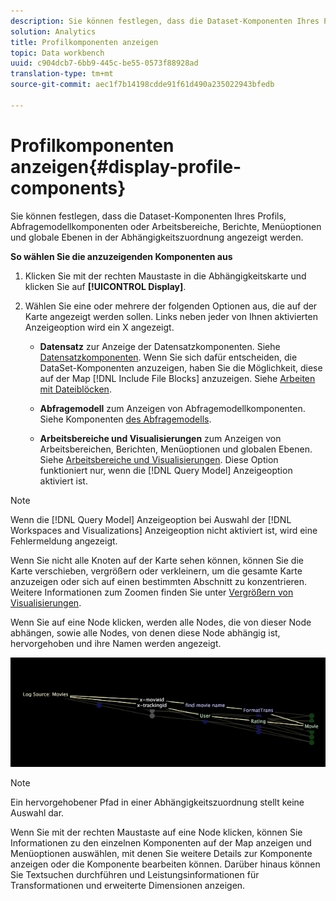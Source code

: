 ```yaml
---
description: Sie können festlegen, dass die Dataset-Komponenten Ihres Profils, Abfragemodellkomponenten oder Arbeitsbereiche, Berichte, Menüoptionen und globale Ebenen in der Abhängigkeitszuordnung angezeigt werden.
solution: Analytics
title: Profilkomponenten anzeigen
topic: Data workbench
uuid: c904dcb7-6bb9-445c-be55-0573f88928ad
translation-type: tm+mt
source-git-commit: aec1f7b14198cdde91f61d490a235022943bfedb

---
```



# Profilkomponenten anzeigen{#display-profile-components}

Sie können festlegen, dass die Dataset-Komponenten Ihres Profils, Abfragemodellkomponenten oder Arbeitsbereiche, Berichte, Menüoptionen und globale Ebenen in der Abhängigkeitszuordnung angezeigt werden.

**So wählen Sie die anzuzeigenden Komponenten aus**

1. Klicken Sie mit der rechten Maustaste in die Abhängigkeitskarte und klicken Sie auf **[!UICONTROL Display]**.
1. Wählen Sie eine oder mehrere der folgenden Optionen aus, die auf der Karte angezeigt werden sollen. Links neben jeder von Ihnen aktivierten Anzeigeoption wird ein X angezeigt.

   * **Datensatz** zur Anzeige der Datensatzkomponenten. Siehe [Datensatzkomponenten](../../../../../home/c-get-started/c-admin-intrf/c-dataset-mgrs/c-dep-maps/c-dataset-comp.md#concept-4afe28ad29d14eca8a5000847254c293). Wenn Sie sich dafür entscheiden, die DataSet-Komponenten anzuzeigen, haben Sie die Möglichkeit, diese auf der Map [!DNL Include File Blocks] anzuzeigen. Siehe [Arbeiten mit Dateiblöcken](../../../../../home/c-get-started/c-admin-intrf/c-dataset-mgrs/c-dep-maps/c-wkg-file-blocks.md#concept-3652bbabfbd34449a5f842d8aa598efc).

   * **Abfragemodell** zum Anzeigen von Abfragemodellkomponenten. Siehe Komponenten [des Abfragemodells](../../../../../home/c-get-started/c-admin-intrf/c-dataset-mgrs/c-dep-maps/c-qry-mod-comp.md#concept-32c6dadd32f74179b026c7e96d47710f).

   * **Arbeitsbereiche und Visualisierungen** zum Anzeigen von Arbeitsbereichen, Berichten, Menüoptionen und globalen Ebenen. Siehe [Arbeitsbereiche und Visualisierungen](../../../../../home/c-get-started/c-admin-intrf/c-dataset-mgrs/c-dep-maps/c-wksps-vis.md#concept-abbd4fb115ff47f49f879466ce274921). Diese Option funktioniert nur, wenn die [!DNL Query Model] Anzeigeoption aktiviert ist.

>[!NOTE]
>
>Wenn die [!DNL Query Model] Anzeigeoption bei Auswahl der [!DNL Workspaces and Visualizations] Anzeigeoption nicht aktiviert ist, wird eine Fehlermeldung angezeigt.

Wenn Sie nicht alle Knoten auf der Karte sehen können, können Sie die Karte verschieben, vergrößern oder verkleinern, um die gesamte Karte anzuzeigen oder sich auf einen bestimmten Abschnitt zu konzentrieren. Weitere Informationen zum Zoomen finden Sie unter [Vergrößern von Visualisierungen](../../../../../home/c-get-started/c-vis/c-zoom-vis.md#concept-7e33670bb5344f78a316f1a84cc20530).

Wenn Sie auf eine Node klicken, werden alle Nodes, die von dieser Node abhängen, sowie alle Nodes, von denen diese Node abhängig ist, hervorgehoben und ihre Namen werden angezeigt.

![](assets/vis_DependencyMap_HighlightedPath.png)

>[!NOTE]
>
>Ein hervorgehobener Pfad in einer Abhängigkeitszuordnung stellt keine Auswahl dar.

Wenn Sie mit der rechten Maustaste auf eine Node klicken, können Sie Informationen zu den einzelnen Komponenten auf der Map anzeigen und Menüoptionen auswählen, mit denen Sie weitere Details zur Komponente anzeigen oder die Komponente bearbeiten können. Darüber hinaus können Sie Textsuchen durchführen und Leistungsinformationen für Transformationen und erweiterte Dimensionen anzeigen.
